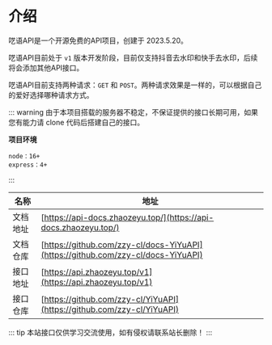 # 介绍

呓语API是一个开源免费的API项目，创建于 2023.5.20。

呓语API目前处于 `v1` 版本开发阶段，目前仅支持抖音去水印和快手去水印，后续将会添加其他API接口。

呓语API目前支持两种请求：`GET` 和 `POST`。两种请求效果是一样的，可以根据自己的爱好选择哪种请求方式。

::: warning
由于本项目搭载的服务器不稳定，不保证提供的接口长期可用，如果您有能力请 clone 代码后搭建自己的接口。

**项目环境**

```text
node：16+
express：4+
```
:::

| 名称   | 地址                                                                               |
|------|----------------------------------------------------------------------------------|
| 文档地址 | [https://api-docs.zhaozeyu.top/](https://api-docs.zhaozeyu.top/)                 |
| 文档仓库 | [https://github.com/zzy-cl/docs-YiYuAPI](https://github.com/zzy-cl/docs-YiYuAPI) |
| 接口地址 | [https://api.zhaozeyu.top/v1](https://api.zhaozeyu.top/v1)                       |
| 接口仓库 | [https://github.com/zzy-cl/YiYuAPI](https://github.com/zzy-cl/YiYuAPI)           |

::: tip
本站接口仅供学习交流使用，如有侵权请联系站长删除！
:::
